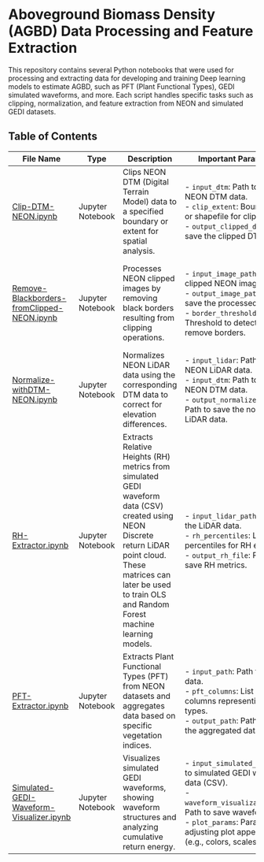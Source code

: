 
# Aboveground Biomass Density (AGBD) Data Processing and Feature Extraction

This repository contains several Python notebooks that were used for processing and extracting data for developing and training Deep learning models to estimate AGBD, such as PFT (Plant Functional Types), GEDI simulated waveforms, and more. Each script handles specific tasks such as clipping, normalization, and feature extraction from NEON and simulated GEDI datasets.

## Table of Contents

| File Name | Type | Description | Important Parameters | Input | Output |
|-----------|------|-------------|----------------------|-------|--------|
| [Clip-DTM-NEON.ipynb](./Clip-DTM-NEON.ipynb) | Jupyter Notebook | Clips NEON DTM (Digital Terrain Model) data to a specified boundary or extent for spatial analysis. | - `input_dtm`: Path to the NEON DTM data.<br> - `clip_extent`: Bounding box or shapefile for clipping.<br> - `output_clipped_dtm`: Path to save the clipped DTM. | NEON DTM raster files. | Clipped DTM data based on the specified boundary. |
| [Remove-Blackborders-fromClipped-NEON.ipynb](./Remove-Blackborders-fromClipped-NEON.ipynb) | Jupyter Notebook | Processes NEON clipped images by removing black borders resulting from clipping operations. | - `input_image_path`: Path to clipped NEON image.<br> - `output_image_path`: Path to save the processed image.<br> - `border_threshold`: Threshold to detect and remove borders. | Clipped NEON images with black borders. | Cleaned NEON images without black borders, ready for further processing. |
| [Normalize-withDTM-NEON.ipynb](./Normalize-withDTM-NEON.ipynb) | Jupyter Notebook | Normalizes NEON LiDAR data using the corresponding DTM data to correct for elevation differences. | - `input_lidar`: Path to the NEON LiDAR data.<br> - `input_dtm`: Path to the NEON DTM data.<br> - `output_normalized_lidar`: Path to save the normalized LiDAR data. | NEON LiDAR data and DTM data in raster format. | Normalized LiDAR data where the elevation has been adjusted using DTM data. |
| [RH-Extractor.ipynb](./RH-Extractor.ipynb) | Jupyter Notebook | Extracts Relative Heights (RH) metrics from simulated GEDI waveform data (CSV) created using NEON Discrete return LiDAR point cloud. These matrices can later be used to train OLS and Random Forest machine learning models. | - `input_lidar_path`: Path to the LiDAR data.<br> - `rh_percentiles`: List of percentiles for RH extraction.<br> - `output_rh_file`: Path to save RH metrics. | LiDAR waveform data in CSV format. | CSV file with extracted RH metrics (e.g., RH10, RH20, RH50, etc.). |
| [PFT-Extractor.ipynb](./PFT-Extractor.ipynb) | Jupyter Notebook | Extracts Plant Functional Types (PFT) from NEON datasets and aggregates data based on specific vegetation indices. | - `input_path`: Path to NEON data.<br> - `pft_columns`: List of columns representing PFT types.<br> - `output_path`: Path to save the aggregated data. | NEON data in CSV format with vegetation indices and PFT data. | A CSV file containing aggregated PFT data for different vegetation types. |
| [Simulated-GEDI-Waveform-Visualizer.ipynb](./Simulated-GEDI-Waveform-Visualizer.ipynb) | Jupyter Notebook | Visualizes simulated GEDI waveforms, showing waveform structures and analyzing cumulative return energy. | - `input_simulated_data`: Path to simulated GEDI waveform data (CSV).<br> - `waveform_visualization_path`: Path to save waveform plots.<br> - `plot_params`: Parameters for adjusting plot appearance (e.g., colors, scales). | Simulated GEDI waveform data (CSV). | Visualized waveforms saved as image files |

